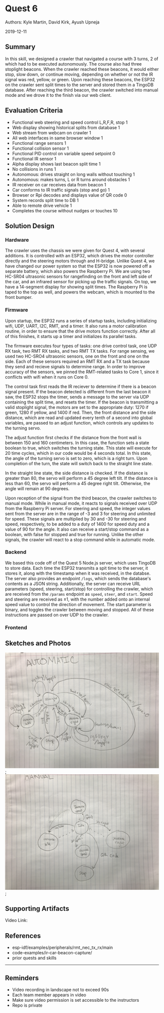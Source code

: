 # Quest 6
Authors: Kyle Martin, David Kirk, Ayush Upneja

2019-12-11

## Summary

In this skill, we designed a crawler that navigated a course with 3 turns, 2 of which had to be executed autonomously.  The course also had three stoplight beacons. When the crawler reached these beacons, it would either stop, slow down, or continue moving, depending on whether or not the IR signal was red, yellow, or green. Upon reaching these beacons, the ESP32 on the crawler sent split times to the server and stored them in a TingoDB database. After reaching the third beacon, the crawler switched into manual mode and we drove it to the finish via our web client.  

## Evaluation Criteria

- Functional web steering and speed control L,R,F,R, stop 1
- Web display showing historical splits from database 1
- Web stream from webcam on crawler 1
- All web interfaces in same browser window 1
- Functional range sensors 1
- Functional collision sensor 1
- Functional PID control on variable speed setpoint 0
- Functional IR sensor 1
- Alpha display shows last beacon split time 1
- No collisions in runs 1
- Autonomous: drives straight on long walls without touching 1
- Autonomous: makes turns, L or R turns around obstacles 1
- IR receiver on car receives data from beacon 1
- Car conforms to IR traffic signals (stop and go) 1
- Browser or Rpi decodes and displays value of QR code 0
- System records split time to DB 1
- Able to remote drive vehicle 1
- Completes the course without nudges or touches 10

## Solution Design

### Hardware

The crawler uses the chassis we were given for Quest 4, with several additions. It is controlled with an ESP32, which drives the motor controller directly and the steering motors through and H-bridge. Unlike Quest 4, we have changed our power system so that the ESP32 is now powered off a separate battery, which also powers the Raspberry Pi. We are using two HC-SR04 ultrasonic sensors for rangefinding on the front and left side of the car, and an infrared sensor for picking up the traffic signals. On top, we have a 14-segment display for showing split times. The Raspberry Pi is taped to the top as well, and powers the webcam, which is mounted to the front bumper.

### Firmware

Upon startup, the ESP32 runs a series of startup tasks, including initializing wifi, UDP, UART, I2C, RMT, and a timer. It also runs a motor calibration routine, in order to ensure that the drive motors function correctly. After all of this finishes, it starts up a timer and initializes its parallel tasks.

The firmware executes four types of tasks: one drive control task, one UDP RX task, two RMT RX tasks, and two RMT TX tasks.  For range sensing, we used two HC-SRO4 ultrasonic sensors, one on the front and one on the side. Each of these sensors required an RMT RX and a TX task because they send and recieve signals to determine range.  In order to improve accuracy of the sensors, we pinned the RMT-related tasks to Core 1, since it conflicts with wifi when it runs on Core 0.

The control task first reads the IR reciever to determine if there is a beacon signal present. If the beacon detected is different from the last beacon it saw, the ESP32 stops the timer, sends a message to the server via UDP containing the split time, and resets the timer. If the beacon is transmitting a valid stoplight signal, the motors are set to the appropriate duty:  1270 if green, 1280 if yellow, and 1400 if red.  Then, the front distance and the side distance, which are read and updated every tenth of a second into global variables, are passed to an adjust function, which controls any updates to the turning servo.

The adjust function first checks if the distance from the front wall is between 150 and 160 centimeters.  In this case, the function sets a state boolean to true, which switches the turning state. This state will execute for 20 time cycles, which in our code would be 4 seconds total.  In this state, the angle of the turning servo is set to zero, which is a right turn.  Upon completion of the turn, the state will switch back to the straight line state.

In the straight line state, the side distance is checked. If the distance is greater than 80, the servo will perform a 45 degree left tilt. If the distance is less than 60, the servo will perform a 45 degree right tilt. Otherwise, the angle will remain at 90 degrees.

Upon reception of the signal from the third beacon, the crawler switches to manual mode. While in manual mode, it reacts to signals received over UDP from the Raspberry Pi server. For steering and speed, the integer values sent from the server are in the range of -3 and 3 for steering and unlimited for speed. These signals are multiplied by 30 and -30 for steering and speed, respectively, to be added to a duty of 1400 for speed duty and a value of 90 for the angle. It also can receive a start/stop command as a boolean, with false for stopped and true for running. Unlike the other signals, the crawler will react to a stop command while in automatic mode.


### Backend

We based this code off of the Quest 5 Node.js server, which uses TingoDB to store data. Each time the ESP32 transmits a spit time to the server, it stores it, along with the timestamp when it was received, in the databse. The server also provides an endpoint ```/logs```, which sends the database's contents as a JSON string. Additionally, the server can receive URL parameters (speed, steering, start/stop) for controlling the crawler, which are received from the ```/params``` endpoint as ```speed```, ```steer```, and ```start```. Speed and steering are received as ±1, with the number added onto an internal speed value to control the direction of movement. The start parameter is binary, and toggles the crawler between moving and stopped. All of these instructions are passed on over UDP to the crawler.

### Frontend



## Sketches and Photos
![Image](./images/IMG_4126.JPG);
![Image](./images/IMG_4127.JPG);

## Supporting Artifacts
Video Link: 

## References
- esp-idf/examples/peripherals/rmt_nec_tx_rx/main
- code-examples/ir-car-beacon-capture/
- prior quests and skills


-----

## Reminders

- Video recording in landscape not to exceed 90s
- Each team member appears in video
- Make sure video permission is set accessible to the instructors
- Repo is private
